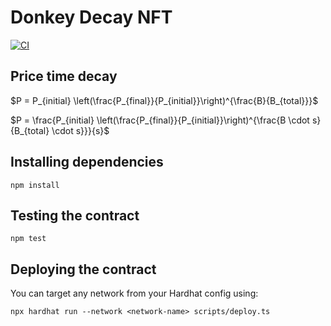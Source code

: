 # Donkey Decay NFT
[![CI](https://github.com/xinbenlv/donkey-decay-club/actions/workflows/ci.yml/badge.svg)](https://github.com/xinbenlv/donkey-decay-club/actions/workflows/ci.yml)

## Price time decay


$P = P_{initial} \left(\frac{P_{final}}{P_{initial}}\right)^{\frac{B}{B_{total}}}$

$P = \frac{P_{initial} \left(\frac{P_{final}}{P_{initial}}\right)^{\frac{B \cdot s}{B_{total} \cdot s}}}{s}$

## Installing dependencies

```
npm install
```

## Testing the contract

```
npm test
```

## Deploying the contract

You can target any network from your Hardhat config using:

```
npx hardhat run --network <network-name> scripts/deploy.ts
```
